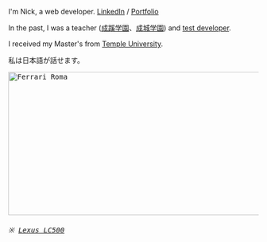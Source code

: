 I'm Nick, a web developer. [LinkedIn](https://www.linkedin.com/in/nikoandpiko/ "LinkedIn") / [Portfolio](https://nickroma.com/ "Nick Roma's Portfolio")

In the past, I was a teacher ([成蹊学園](https://www.seikei.ac.jp/gakuen/ "成蹊学園")、[成城学園](https://www.seijogakuen.ed.jp/chukou/ "成城学園")) and [test developer](https://www.benesse.co.jp/gtec/ "GTEC").

I received my Master's from [Temple University](https://www.tuj.ac.jp/grad-ed "Temple TESOL Program").

私は日本語が話せます。

<kbd>
 <img src="https://www.thedrive.com/wp-content/uploads/images-by-url-td/content/2021/06/IMG_1680-2.jpeg"  width="512" height="288" alt="Ferrari Roma">
 
 ###### ※ [Lexus LC500]((https://lexus.jp/models/lc/) "Lexus LC500")
</kbd>
